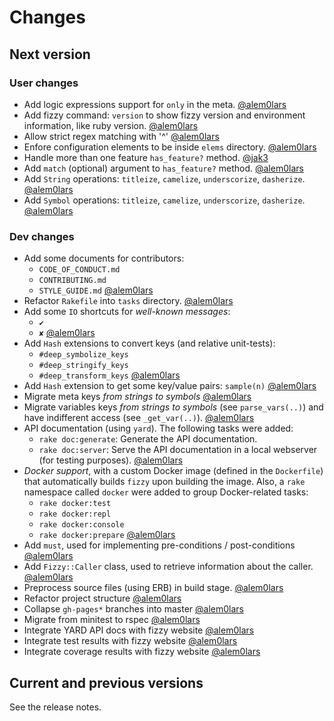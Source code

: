 # Changes

## Next version

### User changes

* Add logic expressions support for `only` in the meta.
  [@alem0lars][@alem0lars]
* Add fizzy command: `version` to show fizzy version
  and environment information, like ruby version.
  [@alem0lars][@alem0lars]
* Allow strict regex matching with '^'
  [@alem0lars][@alem0lars]
* Enfore configuration elements to be inside `elems` directory.
  [@alem0lars][@alem0lars]
* Handle more than one feature `has_feature?` method.
  [@jak3][@jak3]
* Add `match` (optional) argument to `has_feature?` method.
  [@alem0lars][@alem0lars]
* Add `String` operations: `titleize`, `camelize`, `underscorize`, `dasherize`.
  [@alem0lars][@alem0lars]
* Add `Symbol` operations: `titleize`, `camelize`, `underscorize`, `dasherize`.
  [@alem0lars][@alem0lars]

### Dev changes

* Add some documents for contributors:
  * `CODE_OF_CONDUCT.md`
  * `CONTRIBUTING.md`
  * `STYLE_GUIDE.md`
  [@alem0lars][@alem0lars]
* Refactor `Rakefile` into `tasks` directory.
  [@alem0lars][@alem0lars]
* Add some `IO` shortcuts for *well-known messages*:
  * `✔`
  * `✘`
  [@alem0lars][@alem0lars]
* Add `Hash` extensions to convert keys (and relative unit-tests):
  * `#deep_symbolize_keys`
  * `#deep_stringify_keys`
  * `#deep_transform_keys`
  [@alem0lars][@alem0lars]
* Add `Hash` extension to get some key/value pairs: `sample(n)`
  [@alem0lars][@alem0lars]
* Migrate meta keys *from strings to symbols*
  [@alem0lars][@alem0lars]
* Migrate variables keys *from strings to symbols* (see `parse_vars(..)`)
  and have indifferent access (see `_get_var(..)`).
  [@alem0lars][@alem0lars]
* API documentation (using `yard`). The following tasks were added:
  * `rake doc:generate`: Generate the API documentation.
  * `rake doc:server`: Serve the API documentation in a local webserver
    (for testing purposes).
  [@alem0lars][@alem0lars]
* *Docker support*, with a custom Docker image (defined in the `Dockerfile`)
  that automatically builds `fizzy` upon building the image.
  Also, a `rake` namespace called `docker` were added to group Docker-related
  tasks:
  * `rake docker:test`
  * `rake docker:repl`
  * `rake docker:console`
  * `rake docker:prepare`
  [@alem0lars][@alem0lars]
* Add `must`, used for implementing pre-conditions / post-conditions
  [@alem0lars][@alem0lars]
* Add `Fizzy::Caller` class, used to retrieve information about the
  caller.
  [@alem0lars][@alem0lars]
* Preprocess source files (using ERB) in build stage.
  [@alem0lars][@alem0lars]
* Refactor project structure
  [@alem0lars][@alem0lars]
* Collapse `gh-pages*` branches into master
  [@alem0lars][@alem0lars]
* Migrate from minitest to rspec
  [@alem0lars][@alem0lars]
* Integrate YARD API docs with fizzy website
  [@alem0lars][@alem0lars]
* Integrate test results with fizzy website
  [@alem0lars][@alem0lars]
* Integrate coverage results with fizzy website
  [@alem0lars][@alem0lars]


## Current and previous versions

See the release notes.


<!-- Link declarations -->

[@alem0lars]: https://github.com/alem0lars
[@jak3]:      https://github.com/jak3
